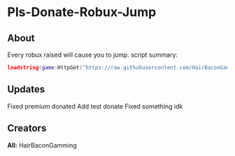 # Pls-Donate-Robux-Jump
## About
Every robux raised will cause you to jump.
script summary: 
```lua
loadstring(game:HttpGet("https://raw.githubusercontent.com/HairBaconGamming/Pls-Donate-Robux-Jump/main/Main.lua"))()
```
## Updates
Fixed premium donated
Add test donate
Fixed something idk
## Creators
**All:** HairBaconGamming

